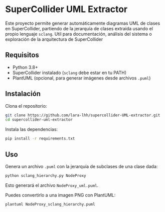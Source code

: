 
# SuperCollider UML Extractor

Este proyecto permite generar automáticamente diagramas UML de clases en SuperCollider, 
partiendo de la jerarquía de clases extraída usando el propio lenguaje `sclang`. Util para documentación, análisis del sistema o exploración de la arquitectura de SuperCollider

##  Requisitos

- Python 3.8+
- SuperCollider instalado (`sclang` debe estar en tu PATH)
- PlantUML (opcional, para generar imágenes desde archivos `.puml`)

## Instalación

Clona el repositorio:

```bash
git clone https://github.com/lara-lhh/supercollider-UML-extractor.git
cd supercollider-uml-extractor
```

Instala las dependencias:

```bash
pip install -r requirements.txt
```

##  Uso

Genera un archivo `.puml` con la jerarquía de subclases de una clase dada:

```bash
python sclang_hierarchy.py NodeProxy
```

Esto generará el archivo `NodeProxy_uml.puml`.

Puedes convertirlo a una imagen PNG con PlantUML:

```bash
plantuml NodeProxy_sclang_hierarchy.puml
```
